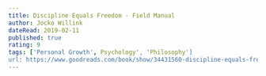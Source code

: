 ```yaml
---
title: Discipline Equals Freedom - Field Manual
author: Jocko Willink
dateRead: 2019-02-11
published: true
rating: 9
tags: ['Personal Growth', Psychology', 'Philosophy']
url: https://www.goodreads.com/book/show/34431560-discipline-equals-freedom
---
```

